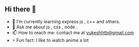 
## Hi there 👋

<!--
**Yukesh2/Yukesh2** is a ✨ _special_ ✨ repository because its `README.md` (this file) appears on your GitHub profile.
![Uploading giphy-8.gif…]()


Here are some ideas to get you started:-->

- 🌱 I’m currently learning express js , c++ and others.
- 💬 Ask me about js , css , node .
- 📫 How to reach me: contact me at yukeshhtb@gmail.com
- ⚡ Fun fact: I like to watch anime a lot


